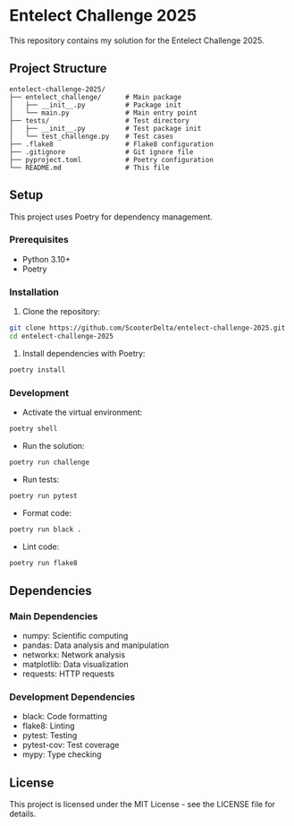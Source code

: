 # Entelect Challenge 2025

This repository contains my solution for the Entelect Challenge 2025.

## Project Structure

```text
entelect-challenge-2025/
├── entelect_challenge/      # Main package
│   ├── __init__.py          # Package init
│   └── main.py              # Main entry point
├── tests/                   # Test directory
│   ├── __init__.py          # Test package init
│   └── test_challenge.py    # Test cases
├── .flake8                  # Flake8 configuration
├── .gitignore               # Git ignore file
├── pyproject.toml           # Poetry configuration
└── README.md                # This file
```

## Setup

This project uses Poetry for dependency management.

### Prerequisites

- Python 3.10+
- Poetry

### Installation

1. Clone the repository:

```bash
git clone https://github.com/ScooterDelta/entelect-challenge-2025.git
cd entelect-challenge-2025
```

1. Install dependencies with Poetry:

```bash
poetry install
```

### Development

- Activate the virtual environment:

```bash
poetry shell
```

- Run the solution:

```bash
poetry run challenge
```

- Run tests:

```bash
poetry run pytest
```

- Format code:

```bash
poetry run black .
```

- Lint code:

```bash
poetry run flake8
```

## Dependencies

### Main Dependencies

- numpy: Scientific computing
- pandas: Data analysis and manipulation
- networkx: Network analysis
- matplotlib: Data visualization
- requests: HTTP requests

### Development Dependencies

- black: Code formatting
- flake8: Linting
- pytest: Testing
- pytest-cov: Test coverage
- mypy: Type checking

## License

This project is licensed under the MIT License - see the LICENSE file for details.
